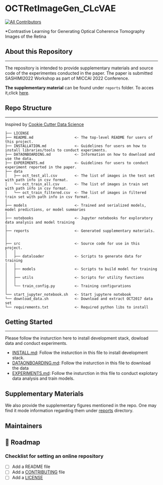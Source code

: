 # OCTRetImageGen_CLcVAE
<!-- ALL-CONTRIBUTORS-BADGE:START - Do not remove or modify this section -->
[![All Contributors](https://img.shields.io/badge/all_contributors-1-orange.svg?style=flat-square)](#contributors-)
<!-- ALL-CONTRIBUTORS-BADGE:END -->

*Contrastive Learning for Generating Optical Coherence Tomography Images of the Retina

## About this Repository
---
The repository is intended to provide supplementary materials and source code of the experimentes conducted in the paper. The paper is submitted SASHIMI2022 Workshop as part of MICCAI 2022 Conference. 

<strong>The supplementary material</strong> can be found under `reports` folder. To acces it,click [here](/reports/Supplementary_material.pdf).
## Repo Structure
---
Inspired by [Cookie Cutter Data Science](https://github.com/drivendata/cookiecutter-data-science)

```
├── LICENSE
├── README.md                   <- The top-level README for users of this project.
├── INSTALLATION.md             <- Guidelines for users on how to install libraries/tools to conduct experiments.
├── DATAONBOARDING.md           <- Information on how to download and use the data.
├── EXPERIMENTS.md              <- Guidelines for users to conduct experiment reported in the paper.
├── data
│   ├── oct_test_all.csv        <- The list of images in the test set with path info in csv format.
│   └── oct_train_all.csv       <- The list of images in train set with path info in csv format.
│   └── oct_train_filtered.csv  <- The list of images in filtered train set with path info in csv format.
│
├── models                      <- Trained and serialized models, model predictions, or model summaries
│
├── notebooks                   <- Jupyter notebooks for exploratory data analysis and model training
│
├── reports                     <- Generated supplementary materials.
│
│
├── src                         <- Source code for use in this project.
│   │
│   ├── dataloader              <- Scripts to generate data for training
│   │
│   ├── models                  <- Scripts to build model for training
│   │
│   ├── utils                   <- Scripts for utility functions
│   │
│   └── train_config.py         <- Training configurations
│   
└── start_jupyter_notebook.sh   <- Start jupytere notebook 
└── download_data.sh            <- Download and extract OCT2017 data set
└── requirements.txt            <- Required python libs to install 
```
## Getting Started
---
Please follow the insturction here to install development stack, dowload data and conduct experiments. 

* [INSTALL.md](INSTALL.md): Follow the insturction in this file to install development stack.
* [DATAONBOARDING.md](DATAONBOARDING.md): Follow the insturction in this file to download the data
* [EXPERIMENTS.md](EXPERIMENTS.md): Follow the insturction in this file to conduct explotary data analysis and train models.


## Supplementary Materials

We also provide the supplementary figures mentioned in the repo. One may find it mode information regarding them under [reports](#reports) directory.

**Maintainers**
---

🎯 Roadmap
---

### Checklist for setting an online repository 

- [ ] Add a README file
- [ ] Add a [CONTRIBUTING](CONTRIBUTING.md) file
- [ ] Add a [LICENSE](LICENSE.md)
